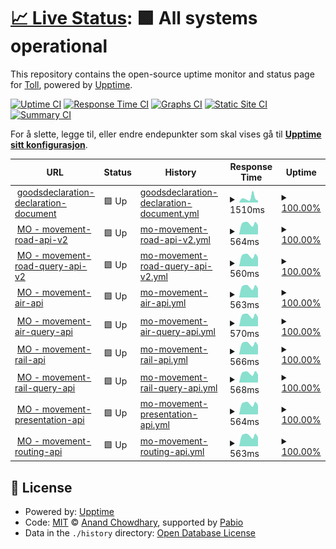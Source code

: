 # [📈 Live Status](https://toll.github.io/status-page): <!--live status--> **🟩 All systems operational**

This repository contains the open-source uptime monitor and status page for [Toll](https://www.toll.no), powered by [Upptime](https://github.com/upptime/upptime).

[![Uptime CI](https://github.com/toll/status-page/workflows/Uptime%20CI/badge.svg)](https://github.com/toll/status-page/actions?query=workflow%3A%22Uptime+CI%22)
[![Response Time CI](https://github.com/toll/status-page/workflows/Response%20Time%20CI/badge.svg)](https://github.com/toll/status-page/actions?query=workflow%3A%22Response+Time+CI%22)
[![Graphs CI](https://github.com/toll/status-page/workflows/Graphs%20CI/badge.svg)](https://github.com/toll/status-page/actions?query=workflow%3A%22Graphs+CI%22)
[![Static Site CI](https://github.com/toll/status-page/workflows/Static%20Site%20CI/badge.svg)](https://github.com/toll/status-page/actions?query=workflow%3A%22Static+Site+CI%22)
[![Summary CI](https://github.com/toll/status-page/workflows/Summary%20CI/badge.svg)](https://github.com/toll/status-page/actions?query=workflow%3A%22Summary+CI%22)

For å slette, legge til, eller endre endepunkter som skal vises gå til [**Upptime sitt konfigurasjon**](https://github.com/toll/status-page/blob/master/.upptimerc.yml).

<!--start: status pages-->
<!-- This summary is generated by Upptime (https://github.com/upptime/upptime) -->
<!-- Do not edit this manually, your changes will be overwritten -->
<!-- prettier-ignore -->
| URL | Status | History | Response Time | Uptime |
| --- | ------ | ------- | ------------- | ------ |
| <img alt="" src="https://icons.duckduckgo.com/ip3/api.toll.no.ico" height="13"> [goodsdeclaration-declaration-document](https://api.toll.no/api/goodsdeclaration/document/v2/swagger-ui/index.html#/document-controller/create) | 🟩 Up | [goodsdeclaration-declaration-document.yml](https://github.com/toll/status-page/commits/HEAD/history/goodsdeclaration-declaration-document.yml) | <details><summary><img alt="Response time graph" src="./graphs/goodsdeclaration-declaration-document/response-time-week.png" height="20"> 1510ms</summary><br><a href="https://toll.github.io/status-page/history/goodsdeclaration-declaration-document"><img alt="Response time 957" src="https://img.shields.io/endpoint?url=https%3A%2F%2Fraw.githubusercontent.com%2Ftoll%2Fstatus-page%2FHEAD%2Fapi%2Fgoodsdeclaration-declaration-document%2Fresponse-time.json"></a><br><a href="https://toll.github.io/status-page/history/goodsdeclaration-declaration-document"><img alt="24-hour response time 881" src="https://img.shields.io/endpoint?url=https%3A%2F%2Fraw.githubusercontent.com%2Ftoll%2Fstatus-page%2FHEAD%2Fapi%2Fgoodsdeclaration-declaration-document%2Fresponse-time-day.json"></a><br><a href="https://toll.github.io/status-page/history/goodsdeclaration-declaration-document"><img alt="7-day response time 1510" src="https://img.shields.io/endpoint?url=https%3A%2F%2Fraw.githubusercontent.com%2Ftoll%2Fstatus-page%2FHEAD%2Fapi%2Fgoodsdeclaration-declaration-document%2Fresponse-time-week.json"></a><br><a href="https://toll.github.io/status-page/history/goodsdeclaration-declaration-document"><img alt="30-day response time 1145" src="https://img.shields.io/endpoint?url=https%3A%2F%2Fraw.githubusercontent.com%2Ftoll%2Fstatus-page%2FHEAD%2Fapi%2Fgoodsdeclaration-declaration-document%2Fresponse-time-month.json"></a><br><a href="https://toll.github.io/status-page/history/goodsdeclaration-declaration-document"><img alt="1-year response time 959" src="https://img.shields.io/endpoint?url=https%3A%2F%2Fraw.githubusercontent.com%2Ftoll%2Fstatus-page%2FHEAD%2Fapi%2Fgoodsdeclaration-declaration-document%2Fresponse-time-year.json"></a></details> | <details><summary><a href="https://toll.github.io/status-page/history/goodsdeclaration-declaration-document">100.00%</a></summary><a href="https://toll.github.io/status-page/history/goodsdeclaration-declaration-document"><img alt="All-time uptime 99.99%" src="https://img.shields.io/endpoint?url=https%3A%2F%2Fraw.githubusercontent.com%2Ftoll%2Fstatus-page%2FHEAD%2Fapi%2Fgoodsdeclaration-declaration-document%2Fuptime.json"></a><br><a href="https://toll.github.io/status-page/history/goodsdeclaration-declaration-document"><img alt="24-hour uptime 100.00%" src="https://img.shields.io/endpoint?url=https%3A%2F%2Fraw.githubusercontent.com%2Ftoll%2Fstatus-page%2FHEAD%2Fapi%2Fgoodsdeclaration-declaration-document%2Fuptime-day.json"></a><br><a href="https://toll.github.io/status-page/history/goodsdeclaration-declaration-document"><img alt="7-day uptime 100.00%" src="https://img.shields.io/endpoint?url=https%3A%2F%2Fraw.githubusercontent.com%2Ftoll%2Fstatus-page%2FHEAD%2Fapi%2Fgoodsdeclaration-declaration-document%2Fuptime-week.json"></a><br><a href="https://toll.github.io/status-page/history/goodsdeclaration-declaration-document"><img alt="30-day uptime 100.00%" src="https://img.shields.io/endpoint?url=https%3A%2F%2Fraw.githubusercontent.com%2Ftoll%2Fstatus-page%2FHEAD%2Fapi%2Fgoodsdeclaration-declaration-document%2Fuptime-month.json"></a><br><a href="https://toll.github.io/status-page/history/goodsdeclaration-declaration-document"><img alt="1-year uptime 99.99%" src="https://img.shields.io/endpoint?url=https%3A%2F%2Fraw.githubusercontent.com%2Ftoll%2Fstatus-page%2FHEAD%2Fapi%2Fgoodsdeclaration-declaration-document%2Fuptime-year.json"></a></details>
| <img alt="" src="https://icons.duckduckgo.com/ip3/api.toll.no.ico" height="13"> [MO - movement-road-api-v2](https://api.toll.no/api/movement/road/v2/swagger-ui/index.html) | 🟩 Up | [mo-movement-road-api-v2.yml](https://github.com/toll/status-page/commits/HEAD/history/mo-movement-road-api-v2.yml) | <details><summary><img alt="Response time graph" src="./graphs/mo-movement-road-api-v2/response-time-week.png" height="20"> 564ms</summary><br><a href="https://toll.github.io/status-page/history/mo-movement-road-api-v2"><img alt="Response time 558" src="https://img.shields.io/endpoint?url=https%3A%2F%2Fraw.githubusercontent.com%2Ftoll%2Fstatus-page%2FHEAD%2Fapi%2Fmo-movement-road-api-v2%2Fresponse-time.json"></a><br><a href="https://toll.github.io/status-page/history/mo-movement-road-api-v2"><img alt="24-hour response time 435" src="https://img.shields.io/endpoint?url=https%3A%2F%2Fraw.githubusercontent.com%2Ftoll%2Fstatus-page%2FHEAD%2Fapi%2Fmo-movement-road-api-v2%2Fresponse-time-day.json"></a><br><a href="https://toll.github.io/status-page/history/mo-movement-road-api-v2"><img alt="7-day response time 564" src="https://img.shields.io/endpoint?url=https%3A%2F%2Fraw.githubusercontent.com%2Ftoll%2Fstatus-page%2FHEAD%2Fapi%2Fmo-movement-road-api-v2%2Fresponse-time-week.json"></a><br><a href="https://toll.github.io/status-page/history/mo-movement-road-api-v2"><img alt="30-day response time 536" src="https://img.shields.io/endpoint?url=https%3A%2F%2Fraw.githubusercontent.com%2Ftoll%2Fstatus-page%2FHEAD%2Fapi%2Fmo-movement-road-api-v2%2Fresponse-time-month.json"></a><br><a href="https://toll.github.io/status-page/history/mo-movement-road-api-v2"><img alt="1-year response time 545" src="https://img.shields.io/endpoint?url=https%3A%2F%2Fraw.githubusercontent.com%2Ftoll%2Fstatus-page%2FHEAD%2Fapi%2Fmo-movement-road-api-v2%2Fresponse-time-year.json"></a></details> | <details><summary><a href="https://toll.github.io/status-page/history/mo-movement-road-api-v2">100.00%</a></summary><a href="https://toll.github.io/status-page/history/mo-movement-road-api-v2"><img alt="All-time uptime 100.00%" src="https://img.shields.io/endpoint?url=https%3A%2F%2Fraw.githubusercontent.com%2Ftoll%2Fstatus-page%2FHEAD%2Fapi%2Fmo-movement-road-api-v2%2Fuptime.json"></a><br><a href="https://toll.github.io/status-page/history/mo-movement-road-api-v2"><img alt="24-hour uptime 100.00%" src="https://img.shields.io/endpoint?url=https%3A%2F%2Fraw.githubusercontent.com%2Ftoll%2Fstatus-page%2FHEAD%2Fapi%2Fmo-movement-road-api-v2%2Fuptime-day.json"></a><br><a href="https://toll.github.io/status-page/history/mo-movement-road-api-v2"><img alt="7-day uptime 100.00%" src="https://img.shields.io/endpoint?url=https%3A%2F%2Fraw.githubusercontent.com%2Ftoll%2Fstatus-page%2FHEAD%2Fapi%2Fmo-movement-road-api-v2%2Fuptime-week.json"></a><br><a href="https://toll.github.io/status-page/history/mo-movement-road-api-v2"><img alt="30-day uptime 100.00%" src="https://img.shields.io/endpoint?url=https%3A%2F%2Fraw.githubusercontent.com%2Ftoll%2Fstatus-page%2FHEAD%2Fapi%2Fmo-movement-road-api-v2%2Fuptime-month.json"></a><br><a href="https://toll.github.io/status-page/history/mo-movement-road-api-v2"><img alt="1-year uptime 100.00%" src="https://img.shields.io/endpoint?url=https%3A%2F%2Fraw.githubusercontent.com%2Ftoll%2Fstatus-page%2FHEAD%2Fapi%2Fmo-movement-road-api-v2%2Fuptime-year.json"></a></details>
| <img alt="" src="https://icons.duckduckgo.com/ip3/api.toll.no.ico" height="13"> [MO - movement-road-query-api-v2](https://api.toll.no/api/movement/road/status/v2/swagger-ui/index.html) | 🟩 Up | [mo-movement-road-query-api-v2.yml](https://github.com/toll/status-page/commits/HEAD/history/mo-movement-road-query-api-v2.yml) | <details><summary><img alt="Response time graph" src="./graphs/mo-movement-road-query-api-v2/response-time-week.png" height="20"> 560ms</summary><br><a href="https://toll.github.io/status-page/history/mo-movement-road-query-api-v2"><img alt="Response time 539" src="https://img.shields.io/endpoint?url=https%3A%2F%2Fraw.githubusercontent.com%2Ftoll%2Fstatus-page%2FHEAD%2Fapi%2Fmo-movement-road-query-api-v2%2Fresponse-time.json"></a><br><a href="https://toll.github.io/status-page/history/mo-movement-road-query-api-v2"><img alt="24-hour response time 437" src="https://img.shields.io/endpoint?url=https%3A%2F%2Fraw.githubusercontent.com%2Ftoll%2Fstatus-page%2FHEAD%2Fapi%2Fmo-movement-road-query-api-v2%2Fresponse-time-day.json"></a><br><a href="https://toll.github.io/status-page/history/mo-movement-road-query-api-v2"><img alt="7-day response time 560" src="https://img.shields.io/endpoint?url=https%3A%2F%2Fraw.githubusercontent.com%2Ftoll%2Fstatus-page%2FHEAD%2Fapi%2Fmo-movement-road-query-api-v2%2Fresponse-time-week.json"></a><br><a href="https://toll.github.io/status-page/history/mo-movement-road-query-api-v2"><img alt="30-day response time 542" src="https://img.shields.io/endpoint?url=https%3A%2F%2Fraw.githubusercontent.com%2Ftoll%2Fstatus-page%2FHEAD%2Fapi%2Fmo-movement-road-query-api-v2%2Fresponse-time-month.json"></a><br><a href="https://toll.github.io/status-page/history/mo-movement-road-query-api-v2"><img alt="1-year response time 540" src="https://img.shields.io/endpoint?url=https%3A%2F%2Fraw.githubusercontent.com%2Ftoll%2Fstatus-page%2FHEAD%2Fapi%2Fmo-movement-road-query-api-v2%2Fresponse-time-year.json"></a></details> | <details><summary><a href="https://toll.github.io/status-page/history/mo-movement-road-query-api-v2">100.00%</a></summary><a href="https://toll.github.io/status-page/history/mo-movement-road-query-api-v2"><img alt="All-time uptime 99.95%" src="https://img.shields.io/endpoint?url=https%3A%2F%2Fraw.githubusercontent.com%2Ftoll%2Fstatus-page%2FHEAD%2Fapi%2Fmo-movement-road-query-api-v2%2Fuptime.json"></a><br><a href="https://toll.github.io/status-page/history/mo-movement-road-query-api-v2"><img alt="24-hour uptime 100.00%" src="https://img.shields.io/endpoint?url=https%3A%2F%2Fraw.githubusercontent.com%2Ftoll%2Fstatus-page%2FHEAD%2Fapi%2Fmo-movement-road-query-api-v2%2Fuptime-day.json"></a><br><a href="https://toll.github.io/status-page/history/mo-movement-road-query-api-v2"><img alt="7-day uptime 100.00%" src="https://img.shields.io/endpoint?url=https%3A%2F%2Fraw.githubusercontent.com%2Ftoll%2Fstatus-page%2FHEAD%2Fapi%2Fmo-movement-road-query-api-v2%2Fuptime-week.json"></a><br><a href="https://toll.github.io/status-page/history/mo-movement-road-query-api-v2"><img alt="30-day uptime 99.39%" src="https://img.shields.io/endpoint?url=https%3A%2F%2Fraw.githubusercontent.com%2Ftoll%2Fstatus-page%2FHEAD%2Fapi%2Fmo-movement-road-query-api-v2%2Fuptime-month.json"></a><br><a href="https://toll.github.io/status-page/history/mo-movement-road-query-api-v2"><img alt="1-year uptime 99.94%" src="https://img.shields.io/endpoint?url=https%3A%2F%2Fraw.githubusercontent.com%2Ftoll%2Fstatus-page%2FHEAD%2Fapi%2Fmo-movement-road-query-api-v2%2Fuptime-year.json"></a></details>
| <img alt="" src="https://icons.duckduckgo.com/ip3/api.toll.no.ico" height="13"> [MO - movement-air-api](https://api.toll.no/api/movement/air/v1/swagger-ui/index.html) | 🟩 Up | [mo-movement-air-api.yml](https://github.com/toll/status-page/commits/HEAD/history/mo-movement-air-api.yml) | <details><summary><img alt="Response time graph" src="./graphs/mo-movement-air-api/response-time-week.png" height="20"> 563ms</summary><br><a href="https://toll.github.io/status-page/history/mo-movement-air-api"><img alt="Response time 544" src="https://img.shields.io/endpoint?url=https%3A%2F%2Fraw.githubusercontent.com%2Ftoll%2Fstatus-page%2FHEAD%2Fapi%2Fmo-movement-air-api%2Fresponse-time.json"></a><br><a href="https://toll.github.io/status-page/history/mo-movement-air-api"><img alt="24-hour response time 437" src="https://img.shields.io/endpoint?url=https%3A%2F%2Fraw.githubusercontent.com%2Ftoll%2Fstatus-page%2FHEAD%2Fapi%2Fmo-movement-air-api%2Fresponse-time-day.json"></a><br><a href="https://toll.github.io/status-page/history/mo-movement-air-api"><img alt="7-day response time 563" src="https://img.shields.io/endpoint?url=https%3A%2F%2Fraw.githubusercontent.com%2Ftoll%2Fstatus-page%2FHEAD%2Fapi%2Fmo-movement-air-api%2Fresponse-time-week.json"></a><br><a href="https://toll.github.io/status-page/history/mo-movement-air-api"><img alt="30-day response time 537" src="https://img.shields.io/endpoint?url=https%3A%2F%2Fraw.githubusercontent.com%2Ftoll%2Fstatus-page%2FHEAD%2Fapi%2Fmo-movement-air-api%2Fresponse-time-month.json"></a><br><a href="https://toll.github.io/status-page/history/mo-movement-air-api"><img alt="1-year response time 545" src="https://img.shields.io/endpoint?url=https%3A%2F%2Fraw.githubusercontent.com%2Ftoll%2Fstatus-page%2FHEAD%2Fapi%2Fmo-movement-air-api%2Fresponse-time-year.json"></a></details> | <details><summary><a href="https://toll.github.io/status-page/history/mo-movement-air-api">100.00%</a></summary><a href="https://toll.github.io/status-page/history/mo-movement-air-api"><img alt="All-time uptime 99.99%" src="https://img.shields.io/endpoint?url=https%3A%2F%2Fraw.githubusercontent.com%2Ftoll%2Fstatus-page%2FHEAD%2Fapi%2Fmo-movement-air-api%2Fuptime.json"></a><br><a href="https://toll.github.io/status-page/history/mo-movement-air-api"><img alt="24-hour uptime 100.00%" src="https://img.shields.io/endpoint?url=https%3A%2F%2Fraw.githubusercontent.com%2Ftoll%2Fstatus-page%2FHEAD%2Fapi%2Fmo-movement-air-api%2Fuptime-day.json"></a><br><a href="https://toll.github.io/status-page/history/mo-movement-air-api"><img alt="7-day uptime 100.00%" src="https://img.shields.io/endpoint?url=https%3A%2F%2Fraw.githubusercontent.com%2Ftoll%2Fstatus-page%2FHEAD%2Fapi%2Fmo-movement-air-api%2Fuptime-week.json"></a><br><a href="https://toll.github.io/status-page/history/mo-movement-air-api"><img alt="30-day uptime 100.00%" src="https://img.shields.io/endpoint?url=https%3A%2F%2Fraw.githubusercontent.com%2Ftoll%2Fstatus-page%2FHEAD%2Fapi%2Fmo-movement-air-api%2Fuptime-month.json"></a><br><a href="https://toll.github.io/status-page/history/mo-movement-air-api"><img alt="1-year uptime 99.99%" src="https://img.shields.io/endpoint?url=https%3A%2F%2Fraw.githubusercontent.com%2Ftoll%2Fstatus-page%2FHEAD%2Fapi%2Fmo-movement-air-api%2Fuptime-year.json"></a></details>
| <img alt="" src="https://icons.duckduckgo.com/ip3/api.toll.no.ico" height="13"> [MO - movement-air-query-api](https://api.toll.no/api/movement/air/status/v1/swagger-ui/index.html) | 🟩 Up | [mo-movement-air-query-api.yml](https://github.com/toll/status-page/commits/HEAD/history/mo-movement-air-query-api.yml) | <details><summary><img alt="Response time graph" src="./graphs/mo-movement-air-query-api/response-time-week.png" height="20"> 570ms</summary><br><a href="https://toll.github.io/status-page/history/mo-movement-air-query-api"><img alt="Response time 541" src="https://img.shields.io/endpoint?url=https%3A%2F%2Fraw.githubusercontent.com%2Ftoll%2Fstatus-page%2FHEAD%2Fapi%2Fmo-movement-air-query-api%2Fresponse-time.json"></a><br><a href="https://toll.github.io/status-page/history/mo-movement-air-query-api"><img alt="24-hour response time 447" src="https://img.shields.io/endpoint?url=https%3A%2F%2Fraw.githubusercontent.com%2Ftoll%2Fstatus-page%2FHEAD%2Fapi%2Fmo-movement-air-query-api%2Fresponse-time-day.json"></a><br><a href="https://toll.github.io/status-page/history/mo-movement-air-query-api"><img alt="7-day response time 570" src="https://img.shields.io/endpoint?url=https%3A%2F%2Fraw.githubusercontent.com%2Ftoll%2Fstatus-page%2FHEAD%2Fapi%2Fmo-movement-air-query-api%2Fresponse-time-week.json"></a><br><a href="https://toll.github.io/status-page/history/mo-movement-air-query-api"><img alt="30-day response time 548" src="https://img.shields.io/endpoint?url=https%3A%2F%2Fraw.githubusercontent.com%2Ftoll%2Fstatus-page%2FHEAD%2Fapi%2Fmo-movement-air-query-api%2Fresponse-time-month.json"></a><br><a href="https://toll.github.io/status-page/history/mo-movement-air-query-api"><img alt="1-year response time 541" src="https://img.shields.io/endpoint?url=https%3A%2F%2Fraw.githubusercontent.com%2Ftoll%2Fstatus-page%2FHEAD%2Fapi%2Fmo-movement-air-query-api%2Fresponse-time-year.json"></a></details> | <details><summary><a href="https://toll.github.io/status-page/history/mo-movement-air-query-api">100.00%</a></summary><a href="https://toll.github.io/status-page/history/mo-movement-air-query-api"><img alt="All-time uptime 99.95%" src="https://img.shields.io/endpoint?url=https%3A%2F%2Fraw.githubusercontent.com%2Ftoll%2Fstatus-page%2FHEAD%2Fapi%2Fmo-movement-air-query-api%2Fuptime.json"></a><br><a href="https://toll.github.io/status-page/history/mo-movement-air-query-api"><img alt="24-hour uptime 100.00%" src="https://img.shields.io/endpoint?url=https%3A%2F%2Fraw.githubusercontent.com%2Ftoll%2Fstatus-page%2FHEAD%2Fapi%2Fmo-movement-air-query-api%2Fuptime-day.json"></a><br><a href="https://toll.github.io/status-page/history/mo-movement-air-query-api"><img alt="7-day uptime 100.00%" src="https://img.shields.io/endpoint?url=https%3A%2F%2Fraw.githubusercontent.com%2Ftoll%2Fstatus-page%2FHEAD%2Fapi%2Fmo-movement-air-query-api%2Fuptime-week.json"></a><br><a href="https://toll.github.io/status-page/history/mo-movement-air-query-api"><img alt="30-day uptime 99.39%" src="https://img.shields.io/endpoint?url=https%3A%2F%2Fraw.githubusercontent.com%2Ftoll%2Fstatus-page%2FHEAD%2Fapi%2Fmo-movement-air-query-api%2Fuptime-month.json"></a><br><a href="https://toll.github.io/status-page/history/mo-movement-air-query-api"><img alt="1-year uptime 99.94%" src="https://img.shields.io/endpoint?url=https%3A%2F%2Fraw.githubusercontent.com%2Ftoll%2Fstatus-page%2FHEAD%2Fapi%2Fmo-movement-air-query-api%2Fuptime-year.json"></a></details>
| <img alt="" src="https://icons.duckduckgo.com/ip3/api.toll.no.ico" height="13"> [MO - movement-rail-api](https://api.toll.no/api/movement/rail/v1/swagger-ui/index.html) | 🟩 Up | [mo-movement-rail-api.yml](https://github.com/toll/status-page/commits/HEAD/history/mo-movement-rail-api.yml) | <details><summary><img alt="Response time graph" src="./graphs/mo-movement-rail-api/response-time-week.png" height="20"> 566ms</summary><br><a href="https://toll.github.io/status-page/history/mo-movement-rail-api"><img alt="Response time 541" src="https://img.shields.io/endpoint?url=https%3A%2F%2Fraw.githubusercontent.com%2Ftoll%2Fstatus-page%2FHEAD%2Fapi%2Fmo-movement-rail-api%2Fresponse-time.json"></a><br><a href="https://toll.github.io/status-page/history/mo-movement-rail-api"><img alt="24-hour response time 445" src="https://img.shields.io/endpoint?url=https%3A%2F%2Fraw.githubusercontent.com%2Ftoll%2Fstatus-page%2FHEAD%2Fapi%2Fmo-movement-rail-api%2Fresponse-time-day.json"></a><br><a href="https://toll.github.io/status-page/history/mo-movement-rail-api"><img alt="7-day response time 566" src="https://img.shields.io/endpoint?url=https%3A%2F%2Fraw.githubusercontent.com%2Ftoll%2Fstatus-page%2FHEAD%2Fapi%2Fmo-movement-rail-api%2Fresponse-time-week.json"></a><br><a href="https://toll.github.io/status-page/history/mo-movement-rail-api"><img alt="30-day response time 538" src="https://img.shields.io/endpoint?url=https%3A%2F%2Fraw.githubusercontent.com%2Ftoll%2Fstatus-page%2FHEAD%2Fapi%2Fmo-movement-rail-api%2Fresponse-time-month.json"></a><br><a href="https://toll.github.io/status-page/history/mo-movement-rail-api"><img alt="1-year response time 541" src="https://img.shields.io/endpoint?url=https%3A%2F%2Fraw.githubusercontent.com%2Ftoll%2Fstatus-page%2FHEAD%2Fapi%2Fmo-movement-rail-api%2Fresponse-time-year.json"></a></details> | <details><summary><a href="https://toll.github.io/status-page/history/mo-movement-rail-api">100.00%</a></summary><a href="https://toll.github.io/status-page/history/mo-movement-rail-api"><img alt="All-time uptime 99.99%" src="https://img.shields.io/endpoint?url=https%3A%2F%2Fraw.githubusercontent.com%2Ftoll%2Fstatus-page%2FHEAD%2Fapi%2Fmo-movement-rail-api%2Fuptime.json"></a><br><a href="https://toll.github.io/status-page/history/mo-movement-rail-api"><img alt="24-hour uptime 100.00%" src="https://img.shields.io/endpoint?url=https%3A%2F%2Fraw.githubusercontent.com%2Ftoll%2Fstatus-page%2FHEAD%2Fapi%2Fmo-movement-rail-api%2Fuptime-day.json"></a><br><a href="https://toll.github.io/status-page/history/mo-movement-rail-api"><img alt="7-day uptime 100.00%" src="https://img.shields.io/endpoint?url=https%3A%2F%2Fraw.githubusercontent.com%2Ftoll%2Fstatus-page%2FHEAD%2Fapi%2Fmo-movement-rail-api%2Fuptime-week.json"></a><br><a href="https://toll.github.io/status-page/history/mo-movement-rail-api"><img alt="30-day uptime 100.00%" src="https://img.shields.io/endpoint?url=https%3A%2F%2Fraw.githubusercontent.com%2Ftoll%2Fstatus-page%2FHEAD%2Fapi%2Fmo-movement-rail-api%2Fuptime-month.json"></a><br><a href="https://toll.github.io/status-page/history/mo-movement-rail-api"><img alt="1-year uptime 99.99%" src="https://img.shields.io/endpoint?url=https%3A%2F%2Fraw.githubusercontent.com%2Ftoll%2Fstatus-page%2FHEAD%2Fapi%2Fmo-movement-rail-api%2Fuptime-year.json"></a></details>
| <img alt="" src="https://icons.duckduckgo.com/ip3/api.toll.no.ico" height="13"> [MO - movement-rail-query-api](https://api.toll.no/api/movement/rail/status/v1/swagger-ui/index.html) | 🟩 Up | [mo-movement-rail-query-api.yml](https://github.com/toll/status-page/commits/HEAD/history/mo-movement-rail-query-api.yml) | <details><summary><img alt="Response time graph" src="./graphs/mo-movement-rail-query-api/response-time-week.png" height="20"> 568ms</summary><br><a href="https://toll.github.io/status-page/history/mo-movement-rail-query-api"><img alt="Response time 541" src="https://img.shields.io/endpoint?url=https%3A%2F%2Fraw.githubusercontent.com%2Ftoll%2Fstatus-page%2FHEAD%2Fapi%2Fmo-movement-rail-query-api%2Fresponse-time.json"></a><br><a href="https://toll.github.io/status-page/history/mo-movement-rail-query-api"><img alt="24-hour response time 437" src="https://img.shields.io/endpoint?url=https%3A%2F%2Fraw.githubusercontent.com%2Ftoll%2Fstatus-page%2FHEAD%2Fapi%2Fmo-movement-rail-query-api%2Fresponse-time-day.json"></a><br><a href="https://toll.github.io/status-page/history/mo-movement-rail-query-api"><img alt="7-day response time 568" src="https://img.shields.io/endpoint?url=https%3A%2F%2Fraw.githubusercontent.com%2Ftoll%2Fstatus-page%2FHEAD%2Fapi%2Fmo-movement-rail-query-api%2Fresponse-time-week.json"></a><br><a href="https://toll.github.io/status-page/history/mo-movement-rail-query-api"><img alt="30-day response time 541" src="https://img.shields.io/endpoint?url=https%3A%2F%2Fraw.githubusercontent.com%2Ftoll%2Fstatus-page%2FHEAD%2Fapi%2Fmo-movement-rail-query-api%2Fresponse-time-month.json"></a><br><a href="https://toll.github.io/status-page/history/mo-movement-rail-query-api"><img alt="1-year response time 542" src="https://img.shields.io/endpoint?url=https%3A%2F%2Fraw.githubusercontent.com%2Ftoll%2Fstatus-page%2FHEAD%2Fapi%2Fmo-movement-rail-query-api%2Fresponse-time-year.json"></a></details> | <details><summary><a href="https://toll.github.io/status-page/history/mo-movement-rail-query-api">100.00%</a></summary><a href="https://toll.github.io/status-page/history/mo-movement-rail-query-api"><img alt="All-time uptime 99.94%" src="https://img.shields.io/endpoint?url=https%3A%2F%2Fraw.githubusercontent.com%2Ftoll%2Fstatus-page%2FHEAD%2Fapi%2Fmo-movement-rail-query-api%2Fuptime.json"></a><br><a href="https://toll.github.io/status-page/history/mo-movement-rail-query-api"><img alt="24-hour uptime 100.00%" src="https://img.shields.io/endpoint?url=https%3A%2F%2Fraw.githubusercontent.com%2Ftoll%2Fstatus-page%2FHEAD%2Fapi%2Fmo-movement-rail-query-api%2Fuptime-day.json"></a><br><a href="https://toll.github.io/status-page/history/mo-movement-rail-query-api"><img alt="7-day uptime 100.00%" src="https://img.shields.io/endpoint?url=https%3A%2F%2Fraw.githubusercontent.com%2Ftoll%2Fstatus-page%2FHEAD%2Fapi%2Fmo-movement-rail-query-api%2Fuptime-week.json"></a><br><a href="https://toll.github.io/status-page/history/mo-movement-rail-query-api"><img alt="30-day uptime 99.39%" src="https://img.shields.io/endpoint?url=https%3A%2F%2Fraw.githubusercontent.com%2Ftoll%2Fstatus-page%2FHEAD%2Fapi%2Fmo-movement-rail-query-api%2Fuptime-month.json"></a><br><a href="https://toll.github.io/status-page/history/mo-movement-rail-query-api"><img alt="1-year uptime 99.94%" src="https://img.shields.io/endpoint?url=https%3A%2F%2Fraw.githubusercontent.com%2Ftoll%2Fstatus-page%2FHEAD%2Fapi%2Fmo-movement-rail-query-api%2Fuptime-year.json"></a></details>
| <img alt="" src="https://icons.duckduckgo.com/ip3/api.toll.no.ico" height="13"> [MO - movement-presentation-api](https://api.toll.no/api/movement/presentation/v1/swagger-ui/index.html) | 🟩 Up | [mo-movement-presentation-api.yml](https://github.com/toll/status-page/commits/HEAD/history/mo-movement-presentation-api.yml) | <details><summary><img alt="Response time graph" src="./graphs/mo-movement-presentation-api/response-time-week.png" height="20"> 564ms</summary><br><a href="https://toll.github.io/status-page/history/mo-movement-presentation-api"><img alt="Response time 539" src="https://img.shields.io/endpoint?url=https%3A%2F%2Fraw.githubusercontent.com%2Ftoll%2Fstatus-page%2FHEAD%2Fapi%2Fmo-movement-presentation-api%2Fresponse-time.json"></a><br><a href="https://toll.github.io/status-page/history/mo-movement-presentation-api"><img alt="24-hour response time 439" src="https://img.shields.io/endpoint?url=https%3A%2F%2Fraw.githubusercontent.com%2Ftoll%2Fstatus-page%2FHEAD%2Fapi%2Fmo-movement-presentation-api%2Fresponse-time-day.json"></a><br><a href="https://toll.github.io/status-page/history/mo-movement-presentation-api"><img alt="7-day response time 564" src="https://img.shields.io/endpoint?url=https%3A%2F%2Fraw.githubusercontent.com%2Ftoll%2Fstatus-page%2FHEAD%2Fapi%2Fmo-movement-presentation-api%2Fresponse-time-week.json"></a><br><a href="https://toll.github.io/status-page/history/mo-movement-presentation-api"><img alt="30-day response time 538" src="https://img.shields.io/endpoint?url=https%3A%2F%2Fraw.githubusercontent.com%2Ftoll%2Fstatus-page%2FHEAD%2Fapi%2Fmo-movement-presentation-api%2Fresponse-time-month.json"></a><br><a href="https://toll.github.io/status-page/history/mo-movement-presentation-api"><img alt="1-year response time 540" src="https://img.shields.io/endpoint?url=https%3A%2F%2Fraw.githubusercontent.com%2Ftoll%2Fstatus-page%2FHEAD%2Fapi%2Fmo-movement-presentation-api%2Fresponse-time-year.json"></a></details> | <details><summary><a href="https://toll.github.io/status-page/history/mo-movement-presentation-api">100.00%</a></summary><a href="https://toll.github.io/status-page/history/mo-movement-presentation-api"><img alt="All-time uptime 99.95%" src="https://img.shields.io/endpoint?url=https%3A%2F%2Fraw.githubusercontent.com%2Ftoll%2Fstatus-page%2FHEAD%2Fapi%2Fmo-movement-presentation-api%2Fuptime.json"></a><br><a href="https://toll.github.io/status-page/history/mo-movement-presentation-api"><img alt="24-hour uptime 100.00%" src="https://img.shields.io/endpoint?url=https%3A%2F%2Fraw.githubusercontent.com%2Ftoll%2Fstatus-page%2FHEAD%2Fapi%2Fmo-movement-presentation-api%2Fuptime-day.json"></a><br><a href="https://toll.github.io/status-page/history/mo-movement-presentation-api"><img alt="7-day uptime 100.00%" src="https://img.shields.io/endpoint?url=https%3A%2F%2Fraw.githubusercontent.com%2Ftoll%2Fstatus-page%2FHEAD%2Fapi%2Fmo-movement-presentation-api%2Fuptime-week.json"></a><br><a href="https://toll.github.io/status-page/history/mo-movement-presentation-api"><img alt="30-day uptime 99.39%" src="https://img.shields.io/endpoint?url=https%3A%2F%2Fraw.githubusercontent.com%2Ftoll%2Fstatus-page%2FHEAD%2Fapi%2Fmo-movement-presentation-api%2Fuptime-month.json"></a><br><a href="https://toll.github.io/status-page/history/mo-movement-presentation-api"><img alt="1-year uptime 99.94%" src="https://img.shields.io/endpoint?url=https%3A%2F%2Fraw.githubusercontent.com%2Ftoll%2Fstatus-page%2FHEAD%2Fapi%2Fmo-movement-presentation-api%2Fuptime-year.json"></a></details>
| <img alt="" src="https://icons.duckduckgo.com/ip3/api.toll.no.ico" height="13"> [MO - movement-routing-api](https://api.toll.no/api/movement/routing/v1/swagger-ui/index.html) | 🟩 Up | [mo-movement-routing-api.yml](https://github.com/toll/status-page/commits/HEAD/history/mo-movement-routing-api.yml) | <details><summary><img alt="Response time graph" src="./graphs/mo-movement-routing-api/response-time-week.png" height="20"> 563ms</summary><br><a href="https://toll.github.io/status-page/history/mo-movement-routing-api"><img alt="Response time 537" src="https://img.shields.io/endpoint?url=https%3A%2F%2Fraw.githubusercontent.com%2Ftoll%2Fstatus-page%2FHEAD%2Fapi%2Fmo-movement-routing-api%2Fresponse-time.json"></a><br><a href="https://toll.github.io/status-page/history/mo-movement-routing-api"><img alt="24-hour response time 435" src="https://img.shields.io/endpoint?url=https%3A%2F%2Fraw.githubusercontent.com%2Ftoll%2Fstatus-page%2FHEAD%2Fapi%2Fmo-movement-routing-api%2Fresponse-time-day.json"></a><br><a href="https://toll.github.io/status-page/history/mo-movement-routing-api"><img alt="7-day response time 563" src="https://img.shields.io/endpoint?url=https%3A%2F%2Fraw.githubusercontent.com%2Ftoll%2Fstatus-page%2FHEAD%2Fapi%2Fmo-movement-routing-api%2Fresponse-time-week.json"></a><br><a href="https://toll.github.io/status-page/history/mo-movement-routing-api"><img alt="30-day response time 536" src="https://img.shields.io/endpoint?url=https%3A%2F%2Fraw.githubusercontent.com%2Ftoll%2Fstatus-page%2FHEAD%2Fapi%2Fmo-movement-routing-api%2Fresponse-time-month.json"></a><br><a href="https://toll.github.io/status-page/history/mo-movement-routing-api"><img alt="1-year response time 537" src="https://img.shields.io/endpoint?url=https%3A%2F%2Fraw.githubusercontent.com%2Ftoll%2Fstatus-page%2FHEAD%2Fapi%2Fmo-movement-routing-api%2Fresponse-time-year.json"></a></details> | <details><summary><a href="https://toll.github.io/status-page/history/mo-movement-routing-api">100.00%</a></summary><a href="https://toll.github.io/status-page/history/mo-movement-routing-api"><img alt="All-time uptime 99.95%" src="https://img.shields.io/endpoint?url=https%3A%2F%2Fraw.githubusercontent.com%2Ftoll%2Fstatus-page%2FHEAD%2Fapi%2Fmo-movement-routing-api%2Fuptime.json"></a><br><a href="https://toll.github.io/status-page/history/mo-movement-routing-api"><img alt="24-hour uptime 100.00%" src="https://img.shields.io/endpoint?url=https%3A%2F%2Fraw.githubusercontent.com%2Ftoll%2Fstatus-page%2FHEAD%2Fapi%2Fmo-movement-routing-api%2Fuptime-day.json"></a><br><a href="https://toll.github.io/status-page/history/mo-movement-routing-api"><img alt="7-day uptime 100.00%" src="https://img.shields.io/endpoint?url=https%3A%2F%2Fraw.githubusercontent.com%2Ftoll%2Fstatus-page%2FHEAD%2Fapi%2Fmo-movement-routing-api%2Fuptime-week.json"></a><br><a href="https://toll.github.io/status-page/history/mo-movement-routing-api"><img alt="30-day uptime 99.39%" src="https://img.shields.io/endpoint?url=https%3A%2F%2Fraw.githubusercontent.com%2Ftoll%2Fstatus-page%2FHEAD%2Fapi%2Fmo-movement-routing-api%2Fuptime-month.json"></a><br><a href="https://toll.github.io/status-page/history/mo-movement-routing-api"><img alt="1-year uptime 99.94%" src="https://img.shields.io/endpoint?url=https%3A%2F%2Fraw.githubusercontent.com%2Ftoll%2Fstatus-page%2FHEAD%2Fapi%2Fmo-movement-routing-api%2Fuptime-year.json"></a></details>

<!--end: status pages-->

## 📄 License

- Powered by: [Upptime](https://github.com/upptime/upptime)
- Code: [MIT](./LICENSE) © [Anand Chowdhary](https://anandchowdhary.com), supported by [Pabio](https://pabio.com)
- Data in the `./history` directory: [Open Database License](https://opendatacommons.org/licenses/odbl/1-0/)
